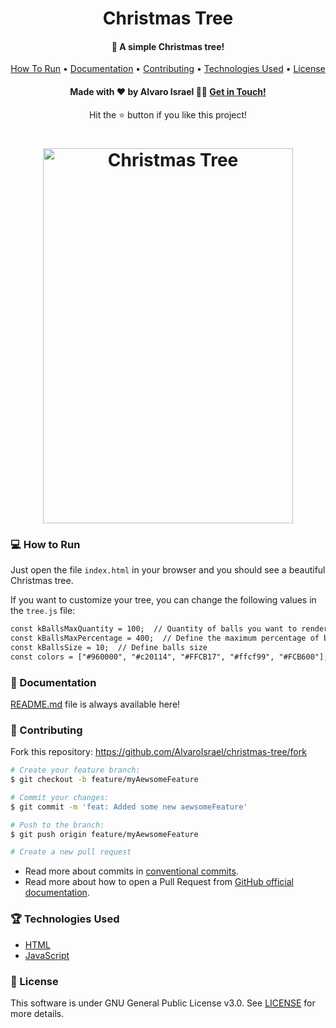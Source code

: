 <h1 align='center'>Christmas Tree</h1>
<h4 align='center'>🎄 A simple Christmas tree!</h4>

<div align='center'>
  <a href='#-how-to-run'>How To Run</a> •
  <a href='#-documentation'>Documentation</a> •
  <a href='#-contributing'>Contributing</a> •
  <a href='#-technologies-used'>Technologies Used</a> •
  <a href='#-license'>License</a>
</div>

<h4 align='center'>Made with ❤️ by Alvaro Israel 👏🏻 <a href='https://www.linkedin.com/in/alvaroisraeldesenvolvedor/'>
Get in Touch!</a></h4>
<p align="center">Hit the ⭐ button if you like this project!</p>

<h1 align="center">
    <img  alt="Christmas Tree" width='400' height='600' src="https://github.
com/AlvaroIsrael/christmas-tree/blob/main/src/images/christmas-tree.png"/>
</h1>

### 💻 How to Run

Just open the file `index.html` in your browser and you should see a beautiful Christmas tree.

If you want to customize your tree, you can change the following values in the `tree.js` file:

```html
const kBallsMaxQuantity = 100;  // Quantity of balls you want to render
const kBallsMaxPercentage = 400;  // Define the maximum percentage of balls that will be rendered
const kBallsSize = 10;  // Define balls size
const colors = ["#960000", "#c20114", "#FFCB17", "#ffcf99", "#FCB600"];  // Define the balls colors
```

### 📖 Documentation

[README.md](README.md) file is always available here!

### 🤝 Contributing

Fork this repository: https://github.com/AlvaroIsrael/christmas-tree/fork

```bash
# Create your feature branch:
$ git checkout -b feature/myAewsomeFeature

# Commit your changes:
$ git commit -m 'feat: Added some new aewsomeFeature'

# Push to the branch:
$ git push origin feature/myAewsomeFeature

# Create a new pull request
```

- Read more about commits in [conventional commits](https://www.conventionalcommits.org/en/v1.0.0/).
- Read more about how to open a Pull Request from
  [GitHub official documentation](
  https://docs.github.com/en/github/collaborating-with-pull-requests/proposing-changes-to-your-work-with-pull-requests/creating-a-pull-request
  ).

### 🏆 Technologies Used

- [HTML](https://www.w3schools.com/html/)
- [JavaScript](https://developer.mozilla.org/en-US/docs/Web/JavaScript)

### 📝 License

This software is under GNU General Public License v3.0. See [LICENSE](LICENSE.md) for more details.
